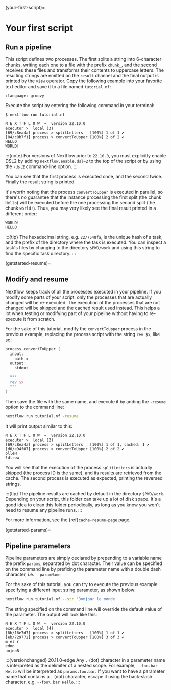 (your-first-script)=

# Your first script

## Run a pipeline

This script defines two processes. The first splits a string into 6-character chunks, writing each one to a file with the prefix `chunk_`, and the second receives these files and transforms their contents to uppercase letters. The resulting strings are emitted on the `result` channel and the final output is printed by the `view` operator. Copy the following example into your favorite text editor and save it to a file named `tutorial.nf`:

```{literalinclude} snippets/your-first-script.nf
:language: groovy
```

Execute the script by entering the following command in your terminal:

```console
$ nextflow run tutorial.nf

N E X T F L O W  ~  version 22.10.0
executor >  local (3)
[69/c8ea4a] process > splitLetters   [100%] 1 of 1 ✔
[84/c8b7f1] process > convertToUpper [100%] 2 of 2 ✔
HELLO
WORLD!
```

:::{note}
For versions of Nextflow prior to `22.10.0`, you must explicitly enable DSL2 by adding `nextflow.enable.dsl=2` to the top of the script or by using the `-dsl2` command-line option.
:::

You can see that the first process is executed once, and the second twice. Finally the result string is printed.

It's worth noting that the process `convertToUpper` is executed in parallel, so there's no guarantee that the instance processing the first split (the chunk `Hello`) will be executed before the one processing the second split (the chunk `world!`). Thus, you may very likely see the final result printed in a different order:

```
WORLD!
HELLO
```

:::{tip}
The hexadecimal string, e.g. `22/7548fa`, is the unique hash of a task, and the prefix of the directory where the task is executed. You can inspect a task's files by changing to the directory `$PWD/work` and using this string to find the specific task directory.
:::

(getstarted-resume)=

## Modify and resume

Nextflow keeps track of all the processes executed in your pipeline. If you modify some parts of your script, only the processes that are actually changed will be re-executed. The execution of the processes that are not changed will be skipped and the cached result used instead. This helps a lot when testing or modifying part of your pipeline without having to re-execute it from scratch.

For the sake of this tutorial, modify the `convertToUpper` process in the previous example, replacing the process script with the string `rev $x`, like so:

```groovy
process convertToUpper {
  input:
    path x
  output:
    stdout

  """
  rev $x
  """
}
```

Then save the file with the same name, and execute it by adding the `-resume` option to the command line:

```bash
nextflow run tutorial.nf -resume
```

It will print output similar to this:

```
N E X T F L O W  ~  version 22.10.0
executor >  local (2)
[69/c8ea4a] process > splitLetters   [100%] 1 of 1, cached: 1 ✔
[d0/e94f07] process > convertToUpper [100%] 2 of 2 ✔
olleH
!dlrow
```

You will see that the execution of the process `splitLetters` is actually skipped (the process ID is the same), and its results are retrieved from the cache. The second process is executed as expected, printing the reversed strings.

:::{tip}
The pipeline results are cached by default in the directory `$PWD/work`. Depending on your script, this folder can take up a lot of disk space. It's a good idea to clean this folder periodically, as long as you know you won't need to resume any pipeline runs.
:::

For more information, see the {ref}`cache-resume-page` page.

(getstarted-params)=

## Pipeline parameters

Pipeline parameters are simply declared by prepending to a variable name the prefix `params`, separated by dot character. Their value can be specified on the command line by prefixing the parameter name with a double dash character, i.e. `--paramName`

For the sake of this tutorial, you can try to execute the previous example specifying a different input string parameter, as shown below:

```bash
nextflow run tutorial.nf --str 'Bonjour le monde'
```

The string specified on the command line will override the default value of the parameter. The output will look like this:

```
N E X T F L O W  ~  version 22.10.0
executor >  local (4)
[8b/16e7d7] process > splitLetters   [100%] 1 of 1 ✔
[eb/729772] process > convertToUpper [100%] 3 of 3 ✔
m el r
edno
uojnoB
```

:::{versionchanged} 20.11.0-edge
Any `.` (dot) character in a parameter name is interpreted as the delimiter of a nested scope. For example, `--foo.bar Hello` will be interpreted as `params.foo.bar`. If you want to have a parameter name that contains a `.` (dot) character, escape it using the back-slash character, e.g. `--foo\.bar Hello`.
:::
